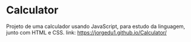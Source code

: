 # Calculator
Projeto de uma calculador usando JavaScript, para estudo da linguagem, junto com HTML e CSS.
link: https://jorgedu1.github.io/Calculator/
